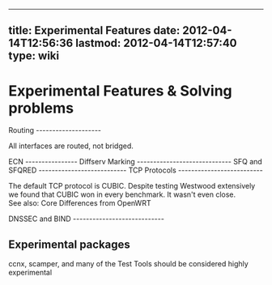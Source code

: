 
---
title: Experimental Features
date: 2012-04-14T12:56:36
lastmod: 2012-04-14T12:57:40
type: wiki
---
Experimental Features & Solving problems
========================================

<link>Routing</link>
--------------------

All interfaces are routed, not bridged.

<link>ECN</link>
----------------

<link>Diffserv Marking</link>
-----------------------------

<link>SFQ and SFQRED</link>
---------------------------

<link>TCP Protocols</link>
--------------------------

The default TCP protocol is CUBIC. Despite testing Westwood extensively
we found that CUBIC won in every benchmark. It wasn't even close.\
See also: <link>Core Differences from OpenWRT</link>

<link>DNSSEC</link> and BIND
----------------------------

Experimental packages
---------------------

<link>ccnx</link>, <link>scamper</link>, and many of the <link>Test
Tools</link> should be considered highly experimental

